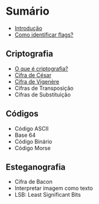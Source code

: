 # Sumário

- [Introdução](introduction.md)
- [Como identificar flags?](flags.md)

## Criptografia
- [O que é criptografia?](crypto/introduction.md)
- [Cifra de César](crypto/caesar-cipher.md)
- [Cifra de Vigenère](crypto/vigenere-cipher.md)
- Cifras de Transposição
- Cifras de Substituição

## Códigos
- Código ASCII
- Base 64
- Código Binário
- Código Morse

## Esteganografia
- Cifra de Bacon
- Interpretar imagem como texto
- LSB: Least Significant Bits
